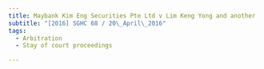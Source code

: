 ```yaml
---
title: Maybank Kim Eng Securities Pte Ltd v Lim Keng Yong and another 
subtitle: "[2016] SGHC 68 / 20\_April\_2016"
tags:
  - Arbitration
  - Stay of court proceedings

---
```



